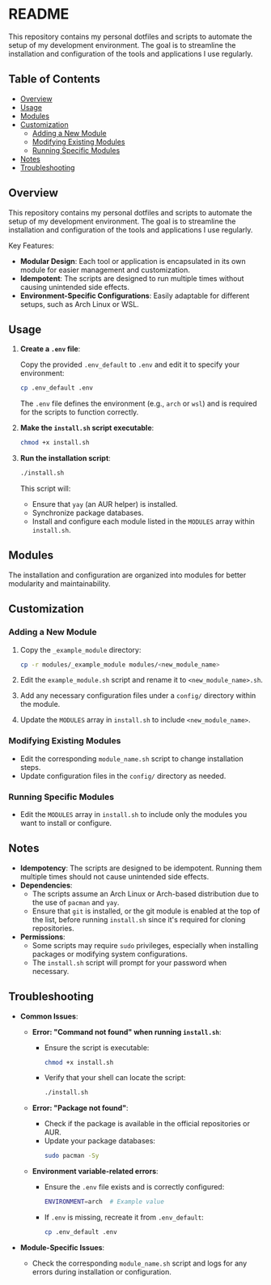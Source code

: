 # README

This repository contains my personal dotfiles and scripts to automate the setup of my development environment. The goal is to streamline the installation and configuration of the tools and applications I use regularly.

## Table of Contents

- [Overview](#overview)
- [Usage](#usage)
- [Modules](#modules)
- [Customization](#customization)
  - [Adding a New Module](#adding-a-new-module)
  - [Modifying Existing Modules](#modifying-existing-modules)
  - [Running Specific Modules](#running-specific-modules)
- [Notes](#notes)
- [Troubleshooting](#troubleshooting)

## Overview

This repository contains my personal dotfiles and scripts to automate the setup of my development environment. The goal is to streamline the installation and configuration of the tools and applications I use regularly.

Key Features:

- **Modular Design**: Each tool or application is encapsulated in its own module for easier management and customization.
- **Idempotent**: The scripts are designed to run multiple times without causing unintended side effects.
- **Environment-Specific Configurations**: Easily adaptable for different setups, such as Arch Linux or WSL.

## Usage

1. **Create a `.env` file**:

   Copy the provided `.env_default` to `.env` and edit it to specify your environment:

   ```bash
   cp .env_default .env
   ```

   The `.env` file defines the environment (e.g., `arch` or `wsl`) and is required for the scripts to function correctly.

2. **Make the `install.sh` script executable**:

   ```bash
   chmod +x install.sh
   ```

3. **Run the installation script**:

   ```bash
   ./install.sh
   ```

   This script will:

   - Ensure that `yay` (an AUR helper) is installed.
   - Synchronize package databases.
   - Install and configure each module listed in the `MODULES` array within `install.sh`.

## Modules

The installation and configuration are organized into modules for better modularity and maintainability.

## Customization

### Adding a New Module

1. Copy the `_example_module` directory:

   ```bash
   cp -r modules/_example_module modules/<new_module_name>
   ```

2. Edit the `example_module.sh` script and rename it to `<new_module_name>.sh`.
3. Add any necessary configuration files under a `config/` directory within the module.
4. Update the `MODULES` array in `install.sh` to include `<new_module_name>`.

### Modifying Existing Modules

- Edit the corresponding `module_name.sh` script to change installation steps.
- Update configuration files in the `config/` directory as needed.

### Running Specific Modules

- Edit the `MODULES` array in `install.sh` to include only the modules you want to install or configure.

## Notes

- **Idempotency**: The scripts are designed to be idempotent. Running them multiple times should not cause unintended side effects.
- **Dependencies**:
  - The scripts assume an Arch Linux or Arch-based distribution due to the use of `pacman` and `yay`.
  - Ensure that `git` is installed, or the git module is enabled at the top of the list, before running `install.sh` since it's required for cloning repositories.
- **Permissions**:
  - Some scripts may require `sudo` privileges, especially when installing packages or modifying system configurations.
  - The `install.sh` script will prompt for your password when necessary.

## Troubleshooting

- **Common Issues**:

  - **Error: "Command not found" when running `install.sh`**:

    - Ensure the script is executable:
      ```bash
      chmod +x install.sh
      ```
    - Verify that your shell can locate the script:
      ```bash
      ./install.sh
      ```

  - **Error: "Package not found"**:

    - Check if the package is available in the official repositories or AUR.
    - Update your package databases:
      ```bash
      sudo pacman -Sy
      ```

  - **Environment variable-related errors**:
    - Ensure the `.env` file exists and is correctly configured:
      ```bash
      ENVIRONMENT=arch  # Example value
      ```
    - If `.env` is missing, recreate it from `.env_default`:
      ```bash
      cp .env_default .env
      ```

- **Module-Specific Issues**:
  - Check the corresponding `module_name.sh` script and logs for any errors during installation or configuration.
